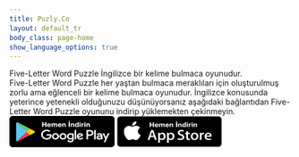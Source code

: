 ```yaml
---
title: Puzly.Co
layout: default_tr
body_class: page-home
show_language_options: true
---
```


<section class="section download-section">
	<div class="container">
		<div class="section-content">
			<div class="section-title">
				<span>Five-Letter Word Puzzle</span> İngilizce bir kelime bulmaca oyunudur.
			</div>
			<div class="section-text">
				<span>Five-Letter Word Puzzle</span> her yaştan bulmaca meraklıları için oluşturulmuş zorlu ama eğlenceli bir kelime bulmaca oyunudur. İngilizce konusunda yeterince yetenekli olduğunuzu düşünüyorsanız aşağıdaki bağlantıdan <span>Five-Letter Word Puzzle</span> oyununu indirip yüklemekten çekinmeyin.
			</div>
			<div class="section-badge">
				<a href="https://play.google.com/store/apps/details?id=co.puzly.flwp" target="_blank"><img alt="Google Play'den indirin" id="gp-logo-img" width="188" height="56" src="/images/google-play-badge-tr.png" /></a>
				<a href="https://apps.apple.com/app/be%C5%9F-harfli-kelime-oyunu/id6596769905" target="_blank"><img alt="App Store'dan indirin" id="as-logo-img" width="188" height="56" src="/images/app-store-badge-tr.png" /></a>
			</div>
		</div>
	</div>
</section>